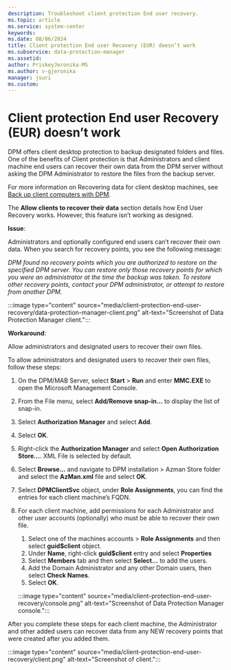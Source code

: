 ```yaml
---
description: Troubleshoot client protection End user recovery.
ms.topic: article
ms.service: system-center
keywords:
ms.date: 08/06/2024
title: Client protection End user Recovery (EUR) doesn’t work
ms.subservice: data-protection-manager
ms.assetid:
author: PriskeyJeronika-MS
ms.author: v-gjeronika
manager: jsuri
ms.custom:
---
```


# Client protection End user Recovery (EUR) doesn’t work

DPM offers client desktop protection to backup designated folders and files.  One of the benefits of Client protection is that Administrators and client machine end users can recover their own data from the DPM server without asking the DPM Administrator to restore the files from the backup server.

For more information on Recovering data for client desktop machines, see [Back up client computers with DPM](/system-center/dpm/back-up-workstations?&tabs=AllowClients2016%2CAllowClients#recover-client-data).

The **Allow clients to recover their data** section details how End User Recovery works. However, this feature isn’t working as designed.  

**Issue**:

Administrators and optionally configured end users can’t recover their own data. When you search for recovery points, you see the following message:

*DPM found no recovery points which you are authorized to restore on the specified DPM server. You can restore only those recovery points for which you were an administrator at the time the backup was taken.  To restore other recovery points, contact your DPM administrator, or attempt to restore from another DPM.*

:::image type="content" source="media/client-protection-end-user-recovery/data-protection-manager-client.png" alt-text="Screenshot of Data Protection Manager client.":::

**Workaround**:

Allow administrators and designated users to recover their own files.  

To allow administrators and designated users to recover their own files, follow these steps:

1. On the DPM/MAB Server, select **Start** > **Run** and enter **MMC.EXE** to open the Microsoft Management Console.

2. From the File menu, select **Add/Remove snap-in…** to display the list of snap-in. 

3. Select **Authorization Manager** and select **Add**.  

4. Select **OK**.

5. Right-click the **Authorization Manager** and select **Open Authorization Store…**. XML File is selected by default.

6. Select **Browse…** and navigate to DPM installation > Azman Store folder and select the **AzMan.xml** file and select **OK**.

7. Select **DPMClientSvc** object, under **Role Assignments**, you can find the entries for each client machine’s FQDN.

8. For each client machine, add permissions for each Administrator and other user accounts (optionally) who must be able to recover their own file.

      1. Select one of the machines accounts > **Role Assignments** and then select **guid$client** object.
      2. Under **Name**, right-click **guid$client** entry and select **Properties**
      3. Select **Members** tab and then select **Select…** to add the users.
      4. Add the Domain Administrator and any other Domain users, then select **Check Names**.
      5. Select **OK**.

      :::image type="content" source="media/client-protection-end-user-recovery/console.png" alt-text="Screenshot of Data Protection Manager console.":::

After you complete these steps for each client machine, the Administrator and other added users can recover data from any NEW recovery points that were created after you added them.

:::image type="content" source="media/client-protection-end-user-recovery/client.png" alt-text="Screenshot of client.":::
